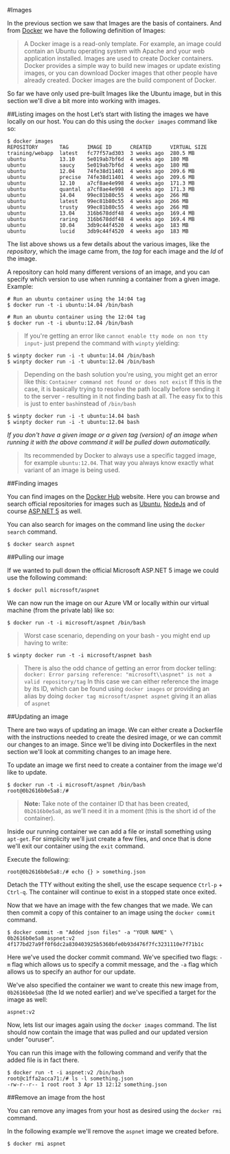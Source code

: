 #Images

In the previous section we saw that Images are the basis of containers. 
And from [Docker](https://docs.docker.com/introduction/understanding-docker/) we have the following definition of Images:

>A Docker image is a read-only template. For example, an image could contain an Ubuntu operating system with Apache and your web application installed. Images are used to create Docker containers. Docker provides a simple way to build new images or update existing images, or you can download Docker images that other people have already created. Docker images are the build component of Docker.

So far we have only used pre-built Images like the Ubuntu image, but in this section we'll dive a bit more into working with images.

##Listing images on the host
Let’s start with listing the images we have locally on our host. You can do this using the `docker images` command like so:

```
$ docker images
REPOSITORY       TAG      IMAGE ID      CREATED      VIRTUAL SIZE
training/webapp  latest   fc77f57ad303  3 weeks ago  280.5 MB
ubuntu           13.10    5e019ab7bf6d  4 weeks ago  180 MB
ubuntu           saucy    5e019ab7bf6d  4 weeks ago  180 MB
ubuntu           12.04    74fe38d11401  4 weeks ago  209.6 MB
ubuntu           precise  74fe38d11401  4 weeks ago  209.6 MB
ubuntu           12.10    a7cf8ae4e998  4 weeks ago  171.3 MB
ubuntu           quantal  a7cf8ae4e998  4 weeks ago  171.3 MB
ubuntu           14.04    99ec81b80c55  4 weeks ago  266 MB
ubuntu           latest   99ec81b80c55  4 weeks ago  266 MB
ubuntu           trusty   99ec81b80c55  4 weeks ago  266 MB
ubuntu           13.04    316b678ddf48  4 weeks ago  169.4 MB
ubuntu           raring   316b678ddf48  4 weeks ago  169.4 MB
ubuntu           10.04    3db9c44f4520  4 weeks ago  183 MB
ubuntu           lucid    3db9c44f4520  4 weeks ago  183 MB
```

The list above shows us a few details about the various images, like the *repository*, which the image came from, the *tag* for each image and the *Id* of the image.

A repository can hold many different versions of an image, and you can specify which version to use when running a container from a given image. Example:

```
# Run an ubuntu container using the 14:04 tag
$ docker run -t -i ubuntu:14.04 /bin/bash

# Run an ubuntu container using the 12:04 tag
$ docker run -t -i ubuntu:12.04 /bin/bash
```

>If you're getting an error like `cannot enable tty mode on non tty input`- just prepend the command with `winpty` yielding:
```
$ winpty docker run -i -t ubuntu:14.04 /bin/bash
$ winpty docker run -i -t ubuntu:12.04 /bin/bash
```

>Depending on the bash solution you're using, you might get an error like this: `Container command not found or does not exist`
>If this is the case, it is basically trying to resolve the path locally before sending it to the server - resulting in it not finding bash at all. 
>The easy fix to this is just to enter `bash`instead of `/bin/bash`
```
$ winpty docker run -i -t ubuntu:14.04 bash
$ winpty docker run -i -t ubuntu:12.04 bash
```


*If you don't have a given image or a given tag (version) of an image when running it with the above command it will be pulled down automatically.*

> Its recommended by Docker to always use a specific tagged image, for example `ubuntu:12.04`. That way you always know exactly what variant of an image is being used.


##Finding images

You can find images on the [Docker Hub](https://hub.docker.com/) website. Here you can browse and search official repositories for images such as [Ubuntu](https://hub.docker.com/_/ubuntu/), [NodeJs](https://hub.docker.com/_/node/) and of course [ASP.NET 5](https://hub.docker.com/r/microsoft/aspnet/) as well.

You can also search for images on the command line using the `docker search` command.

```
$ docker search aspnet 
```

##Pulling our image

If we wanted to pull down the official Microsoft ASP.NET 5 image we could use the following command:

```
$ docker pull microsoft/aspnet
```

We can now run the image on our Azure VM or locally within our virtual machine (from the private lab) like so:
```
$ docker run -t -i microsoft/aspnet /bin/bash
```

>Worst case scenario, depending on your bash - you might end up having to write:
```
$ winpty docker run -t -i microsoft/aspnet bash
```
> There is also the odd chance of getting an error from docker telling:
> `docker: Error parsing reference: "microsoft\\aspnet" is not a valid repository/tag`
> In this case we can either reference the image by its ID, which can be found using `docker images` or providing an alias by doing `docker tag microsoft/aspnet aspnet` giving it an alias of `aspnet`


##Updating an image

There are two ways of updating an image. We can either create a 
Dockerfile with the instructions needed to create the desired 
image, or we can commit our changes to an image. 
Since we'll be diving into Dockerfiles in the next section we'll 
look at commiting changes to an image here.

To update an image we first need to create a container from the 
image we'd like to update.

```
$ docker run -t -i microsoft/aspnet /bin/bash
root@0b2616b0e5a8:/#
```

>**Note:** Take note of the container ID that has been created, `0b2616b0e5a8`, as we'll need it in a moment (this is the short id of the container).

Inside our running container we can add a file or install something using `apt-get`. 
For simplicity we'll just create a few files, and once that is done we'll exit our container using the `exit` command.

Execute the following:

```
root@0b2616b0e5a8:/# echo {} > something.json
```

Detach the TTY without exiting the shell, use the escape sequence `Ctrl-p` + `Ctrl-q`. 
The container will continue to exist in a stopped state once exited.

Now that we have an image with the few changes that we made. 
We can then commit a copy of this container to an image using 
the `docker commit` command.

 

```
$ docker commit -m "Added json files" -a "YOUR NAME" \
0b2616b0e5a8 aspnet:v2
4f177bd27a9ff0f6dc2a830403925b5360bfe0b93d476f7fc3231110e7f71b1c
```

Here we've used the docker commit command. We've specified two flags: 
`-m` flag which allows us to specify a commit message, 
and the `-a` flag which allows us to specify an author for our update.

We've also specified the container we want to create this new image from, 
`0b2616b0e5a8` (the Id we noted earlier) and we've specified a target for the image as well:

```
aspnet:v2
```

Now, lets list our images again using the `docker images` command. 
The list should now contain the image that was pulled and our updated version under "ouruser".

You can run this image with the following command and verify that the added file is in fact there.

```
$ docker run -t -i aspnet:v2 /bin/bash
root@c1ffa2acca71:/# ls -l something.json
-rw-r--r-- 1 root root 3 Apr 13 12:12 something.json
```

##Remove an image from the host

You can remove any images from your host as desired using the `docker rmi` command.

In the following example we'll remove the `aspnet` image we created before.

```
$ docker rmi aspnet
```